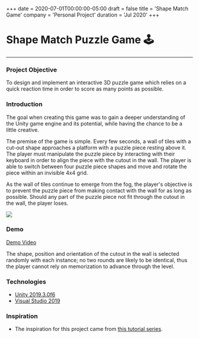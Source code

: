 +++
date = 2020-07-01T00:00:00-05:00
draft = false
title = 'Shape Match Game'
company = 'Personal Project'
duration = 'Jul 2020'
+++

# Shape Match Puzzle Game :joystick:

***

### Project Objective

To design and implement an interactive 3D puzzle game which relies on a quick reaction time in order to score as many points as possible.

### Introduction

The goal when creating this game was to gain a deeper understanding of the Unity game engine and its potential, while having the chance to be a little creative.

The premise of the game is simple. Every few seconds, a wall of tiles with a cut-out shape approaches a platform with a puzzle piece resting above it. The player must 
manipulate the puzzle piece by interacting with their keyboard in order to align the piece with the cutout in the wall. The player is able to switch between four puzzle
piece shapes and move and rotate the piece within an invisible 4x4 grid.

As the wall of tiles continue to emerge from the fog, the player's objective is to prevent the puzzle piece from making contact with the wall for as long as possible. 
Should any part of the puzzle piece not fit through the cutout in the wall, the player loses. 

![](/images/projects/shape-match@2x.png)

### Demo

[Demo Video](https://user-images.githubusercontent.com/63004334/186529048-bf7b9805-f895-44f5-aa4f-1b67c5342a90.mp4)

The shape, position and orientation of the cutout in the wall is selected randomly with each instance; no two rounds are likely to be identical, thus the player cannot
rely on memorization to advance through the level.

### Technologies
- [Unity 2019.3.0f6](https://unity3d.com/get-unity/download/archive)
- [Visual Studio 2019](https://visualstudio.microsoft.com/downloads/)

### Inspiration
- The inspiration for this project came from [this tutorial series](https://www.youtube.com/watch?v=j48LtUkZRjU&list=PLPV2KyIb3jR53Jce9hP7G5xC4O9AgnOuL).
